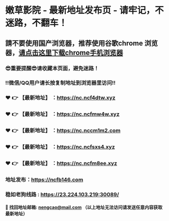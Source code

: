 # 嫩草影院 - 最新地址发布页 - 请牢记，不迷路，不翻车！

## 請不要使用国产浏览器，推荐使用谷歌chrome 浏览器，<a href = "https://www.google.cn/chrome/">请点击这里下载chrome手机浏览器</a>

### :sunglasses:重要提醒:sunglasses:请收藏本页面，避免迷路！
### ‼️微信/QQ用户请长按复制地址到浏览器里访问‼️

### :heart: :point_right: 【最新地址】 ：https://nc.ncf4dtw.xyz
### :heart: :point_right: 【最新地址】 ：https://nc.ncfmw4w.xyz
### :heart: :point_right: 【最新地址】 ：https://nc.nccm1m2.com
### :heart: :point_right: 【最新地址】 ：https://nc.ncfsxs4.xyz
### :heart: :point_right: 【最新地址】 ：https://nc.ncfm8ee.xyz

### 地址发布：https://ncfb146.com
### 稳如老狗线路 : https://23.224.103.219:30089/

#### :e-mail: __找回地址邮箱: nengcao@mail.com （以上地址无法访问请发送任意内容获取最新地址）__
